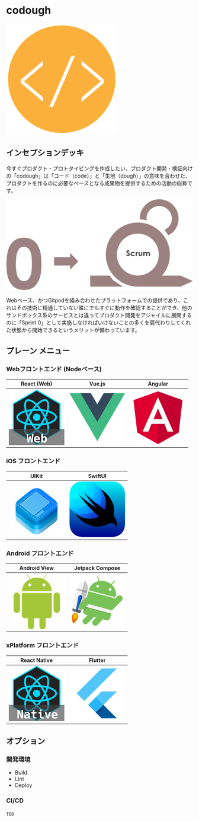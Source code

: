 # codough

![codough](./logo.png)

## インセプションデッキ

今すぐプロダクト・プロトタイピングを作成したい、プロダクト開発・検証向けの「codough」は「コード（code）」と「生地（dough）」の意味を合わせた、プロダクトを作るのに必要なベースとなる成果物を提供するための活動の総称です。

![](./contents/scrum/scrum-sprint0.png)

Webベース、かつGitpodを組み合わせたプラットフォームでの提供であり、これはその技術に精通していない誰にでもすぐに動作を確認することができ、他のサンドボックス系のサービスとは違ってプロダクト開発をアジャイルに展開するのに「Sprint 0」として実施しなければいけないことの多くを肩代わりしてくれた状態から開始できるというメリットが備わっています。

## プレーン メニュー

### Webフロントエンド (Nodeベース)

| React (Web) | Vue.js | Angular | 
| --- | --- | --- |
| [![react-web](./contents/menu/icon-react-web.png)](https://github.com/codough/codough-plate-react-web) | ![](./contents/menu/icon-vue.png) | ![](./contents/menu/icon-angular.png) |

### iOS フロントエンド

| UIKit | SwiftUI |
| --- | --- |
| ![](./contents/menu/icon-ios-uikit.png) | ![](./contents/menu/icon-ios-swiftui.png) |

### Android フロントエンド

| Android View | Jetpack Compose |
| --- | --- |
| ![](./contents/menu/icon-android-view.png) | ![](./contents/menu/icon-android-jetpack.png) |

### xPlatform フロントエンド

| React Native | Flutter |
| --- | --- |
| ![](./contents/menu/icon-react-native.png) | ![](./contents/menu/icon-flutter.png) |

## オプション

### 開発環境

- Build
- Lint
- Deploy

### CI/CD

`TBD`